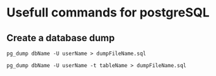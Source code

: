 # Usefull commands for postgreSQL

## Create a database dump

<tabs>
<tab title="whole db">

~~~shell
pg_dump dbName -U userName > dumpFileName.sql
~~~
</tab>
<tab title="certain table">

~~~shell
pg_dump dbName -U userName -t tableName > dumpFileName.sql
~~~
</tab>
</tabs>
